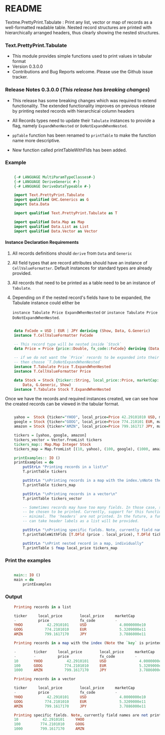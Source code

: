 # README #

Textme.PrettyPrint.Tabulate : Print any list, vector or map of records as a well-formatted readable table. Nested record structures are printed with hierarchically arranged headers, thus clearly showing the nested structures.

### Text.PrettyPrint.Tabulate ###

* This module provides simple functions used to print values in tabular format
* Version 0.3.0.0
* Contributions and Bug Reports welcome. Please use the Github issue tracker.

### Release Notes 0.3.0.0 (*This release has breaking changes*)

* This release has some breaking changes which was required to extend
  functionality. The extended functionality improves on previous
  release by printing nested records with hierarchical column headers

* All Records types need to update their `Tabulate` instances to provide a flag, namely `ExpandWhenNested` or `DoNotExpandWhenNested`.

* `ppTable` function has been renamed to `printTable` to make the function name more descriptive.

* New function called printTableWithFlds has been added.

### Example ###

``` haskell

    {-# LANGUAGE MultiParamTypeClasses#-}
    {-# LANGUAGE DeriveGeneric #-}
    {-# LANGUAGE DeriveDataTypeable #-}

    import Text.PrettyPrint.Tabulate
    import qualified GHC.Generics as G
    import Data.Data

    import qualified Text.PrettyPrint.Tabulate as T

    import qualified Data.Map as Map
    import qualified Data.List as List
    import qualified Data.Vector as Vector

```

#### Instance Declaration Requirements ####

1. All records definitions should `derive` from `Data` and `Generic`
2. All field types that are record attributes should have an instance of `CellValueFormatter`. Default instances for standard types are already provided.
3. All records that need to be printed as a table need to be an instance of `Tabulate`.
4. Depending on if the nested record's fields have to be expanded, the
   Tabulate instance could either be

   `instance Tabulate Price ExpandWhenNested` or
   `instance Tabulate Price DoNotExpandWhenNested`.

``` haskell

    data FxCode = USD | EUR | JPY deriving (Show, Data, G.Generic)
    instance T.CellValueFormatter FxCode

    -- This record type will be nested inside `Stock`
    data Price = Price {price::Double, fx_code::FxCode} deriving (Data, G.Generic, Show)

    -- if we do not want the `Price` records to be expanded into their own fields
    -- then choose `T.DoNotExpandWhenNested`
    instance T.Tabulate Price T.ExpandWhenNested
    instance T.CellValueFormatter Price

    data Stock = Stock {ticker::String, local_price::Price, marketCap::Double} deriving (
        Data, G.Generic, Show)
    instance T.Tabulate Stock T.ExpandWhenNested

```
Once we have the records and required instances created, we can see how
the created records can be viewed in the tabular format.

``` haskell

    yahoo =  Stock {ticker="YHOO", local_price=Price 42.29101010 USD, marketCap=40e9}
    google = Stock {ticker="GOOG", local_price=Price 774.210101 EUR, marketCap=532.09e9}
    amazon = Stock {ticker="AMZN", local_price=Price 799.161717 JPY, marketCap=378.86e9}

    tickers = [yahoo, google, amazon]
    tickers_vector = Vector.fromList tickers
    tickers_map:: Map.Map Integer Stock
    tickers_map = Map.fromList [(10, yahoo), (100, google), (1000, amazon)]

    printExamples:: IO ()
    printExamples = do
        putStrLn "Printing records in a list\n"
        T.printTable tickers

        putStrLn "\nPrinting records in a map with the index.\nNote the `key(s)` are printed as first columns"
        T.printTable tickers_map

        putStrLn "\nPrinting records in a vector\n"
        T.printTable tickers_vector

        -- Sometimes records may have too many fields. In those case, specific fields can
        -- be chosen to be printed. Currently, support for this functionality is
        -- minimal. The 'headers` are not printed. In the future, a function that
        -- can take header labels as a list will be provided.

        putStrLn "\nPrinting specific fields. Note, currently field names are not printed"
        T.printTableWithFlds [T.DFld (price . local_price), T.DFld ticker] tickers_map

        putStrLn "\nPrint nested record in a map, individually"
        T.printTable $ fmap local_price tickers_map

```

### Print the examples ###

``` haskell

    main:: IO ()
    main = do
        printExamples
```

### Output ###

``` haskell ignore
    Printing records in a list

    ticker     local_price        local_price     marketCap
    -          price              fx_code         -
    YHOO           42.2910101     USD               4.0000000e10
    GOOG          774.2101010     EUR               5.3209000e11
    AMZN          799.1617170     JPY               3.7886000e11

    Printing records in a map with the index (Note the `key` is printed as the first column)

    -        ticker     local_price        local_price     marketCap
    -        -          price              fx_code         -
    10       YHOO           42.2910101     USD               4.0000000e10
    100      GOOG          774.2101010     EUR               5.3209000e11
    1000     AMZN          799.1617170     JPY               3.7886000e11

    Printing records in a vector

    ticker     local_price        local_price     marketCap
    -          price              fx_code         -
    YHOO           42.2910101     USD               4.0000000e10
    GOOG          774.2101010     EUR               5.3209000e11
    AMZN          799.1617170     JPY               3.7886000e11

    Printing specific fields. Note, currently field names are not printed
    10           42.2910101     YHOO
    100         774.2101010     GOOG
    1000        799.1617170     AMZN

```
